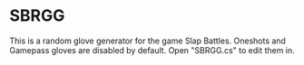 # SBRGG
This is a random glove generator for the game Slap Battles.
Oneshots and Gamepass gloves are disabled by default.
Open "SBRGG.cs" to edit them in.
